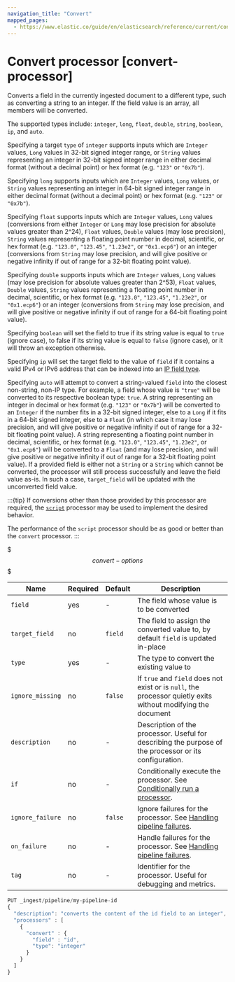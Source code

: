 ```yaml
---
navigation_title: "Convert"
mapped_pages:
  - https://www.elastic.co/guide/en/elasticsearch/reference/current/convert-processor.html
---
```


# Convert processor [convert-processor]

Converts a field in the currently ingested document to a different type, such as converting a string to an integer. If the field value is an array, all members will be converted.

The supported types include: `integer`, `long`, `float`, `double`, `string`, `boolean`, `ip`, and `auto`.

Specifying a target `type` of `integer` supports inputs which are `Integer` values, `Long` values in 32-bit signed
integer range, or `String` values representing an integer in 32-bit signed integer range in either decimal format
(without a decimal point) or hex format (e.g. `"123"` or `"0x7b"`).

Specifying `long` supports inputs which are `Integer` values, `Long` values, or `String` values representing an integer
in 64-bit signed integer range in either decimal format (without a decimal point) or hex format (e.g. `"123"` or
`"0x7b"`).

Specifying `float` supports inputs which are `Integer` values, `Long` values (conversions from either `Integer` or
`Long` may lose precision for absolute values greater than 2^24), `Float` values, `Double` values (may lose precision),
`String` values representing a floating point number in decimal, scientific, or hex format (e.g. `"123.0"`, `"123.45"`,
`"1.23e2"`, or `"0x1.ecp6"`) or an integer (conversions from `String` may lose precision, and will give positive or
negative infinity if out of range for a 32-bit floating point value).

Specifying `double` supports inputs which are `Integer` values, `Long` values (may lose precision for absolute values
greater than 2^53), `Float` values, `Double` values, `String` values representing a floating point number in decimal,
scientific, or hex format (e.g. `"123.0"`, `"123.45"`, `"1.23e2"`, or `"0x1.ecp6"`) or an integer (conversions from
`String` may lose precision, and will give positive or negative infinity if out of range for a 64-bit floating point
value).

Specifying `boolean` will set the field to true if its string value is equal to `true` (ignore case), to false if its string value is equal to `false` (ignore case), or it will throw an exception otherwise.

Specifying `ip` will set the target field to the value of `field` if it contains a valid IPv4 or IPv6 address that can be indexed into an [IP field type](/reference/elasticsearch/mapping-reference/ip.md).

Specifying `auto` will attempt to convert a string-valued `field` into the closest non-string, non-IP type. For example,
a field whose value is `"true"` will be converted to its respective boolean type: `true`. A string representing an
integer in decimal or hex format (e.g. `"123"` or `"0x7b"`) will be converted to an `Integer` if the number fits in a
32-bit signed integer, else to a `Long` if it fits in a 64-bit signed integer, else to a `Float` (in which case it may
lose precision, and will give positive or negative infinity if out of range for a 32-bit floating point value). A string
representing a floating point number in decimal, scientific, or hex format (e.g. `"123.0"`, `"123.45"`, `"1.23e2"`, or
`"0x1.ecp6"`) will be converted to a `Float` (and may lose precision, and will give positive or negative infinity if out
of range for a 32-bit floating point value). If a provided field is either not a `String` or a `String` which cannot be
converted, the processor will still process successfully and leave the field value as-is. In such a case, `target_field`
will be updated with the unconverted field value.

:::{tip}
 If conversions other than those provided by this processor are required, the
[`script`](/reference/enrich-processor/script-processor.md) processor may be used to implement the desired behavior.

The performance of the `script` processor should be as good or better than the `convert` processor.
:::

$$$convert-options$$$

| Name | Required | Default | Description |
| --- | --- | --- | --- |
| `field` | yes | - | The field whose value is to be converted |
| `target_field` | no | `field` | The field to assign the converted value to, by default `field` is updated in-place |
| `type` | yes | - | The type to convert the existing value to |
| `ignore_missing` | no | `false` | If `true` and `field` does not exist or is `null`, the processor quietly exits without modifying the document |
| `description` | no | - | Description of the processor. Useful for describing the purpose of the processor or its configuration. |
| `if` | no | - | Conditionally execute the processor. See [Conditionally run a processor](docs-content://manage-data/ingest/transform-enrich/ingest-pipelines.md#conditionally-run-processor). |
| `ignore_failure` | no | `false` | Ignore failures for the processor. See [Handling pipeline failures](docs-content://manage-data/ingest/transform-enrich/ingest-pipelines.md#handling-pipeline-failures). |
| `on_failure` | no | - | Handle failures for the processor. See [Handling pipeline failures](docs-content://manage-data/ingest/transform-enrich/ingest-pipelines.md#handling-pipeline-failures). |
| `tag` | no | - | Identifier for the processor. Useful for debugging and metrics. |

```js
PUT _ingest/pipeline/my-pipeline-id
{
  "description": "converts the content of the id field to an integer",
  "processors" : [
    {
      "convert" : {
        "field" : "id",
        "type": "integer"
      }
    }
  ]
}
```

